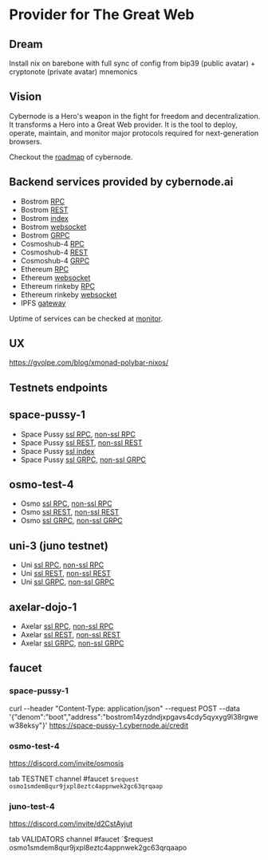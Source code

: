 # Provider for The Great Web

## Dream

Install nix on barebone with full sync of config from bip39 (public avatar) + cryptonote (private avatar) mnemonics

## Vision

Cybernode is a Hero's weapon in the fight for freedom and decentralization. It transforms a Hero into a Great Web provider. It is the tool to deploy, operate, maintain, and monitor major protocols required for next-generation browsers.

Checkout the [roadmap](./roadmap.md) of cybernode.

## Backend services provided by cybernode.ai

- Bostrom [RPC](https://rpc.bostrom.cybernode.ai:443)
- Bostrom [REST](https://lcd.bostrom.cybernode.ai:443)
- Bostrom [index](https://index.bostrom.cybernode.ai)
- Bostrom [websocket](wss://rpc.bostrom.cybernode.ai/websocket)
- Bostrom [GRPC](https://grpc.bstrom.cybernode.ai:1443)
- Cosmoshub-4 [RPC](https://rpc.cosmoshub-4.cybernode.ai:443)
- Cosmoshub-4 [REST](https://lcd.cosmoshub-4.cybernode.ai)
- Cosmoshub-4 [GRPC](https://grpc.cosmoshub-4.cybernode.ai:1443)
- Ethereum [RPC](https://rpc.ethereum.cybernode.ai)
- Ethereum [websocket](wss://ws.ethereum.cybernode.ai)
- Ethereum rinkeby [RPC](https://rpc-rinkeby.ethereum.cybernode.ai)
- Ethereum rinkeby [websocket](wss://ws-rinkeby.ethereum.cybernode.ai)
- IPFS [gateway](https://gateway.ipfs.cybernode.ai)

Uptime of services can be checked at [monitor](https://cybernode.ai).


## UX
https://gvolpe.com/blog/xmonad-polybar-nixos/

## Testnets endpoints
## space-pussy-1

- Space Pussy [ssl RPC](https://rpc.space-pussy-1.cybernode.ai:443), [non-ssl RPC](http://rpc.space-pussy-1.cybernode.ai:26657)
- Space Pussy [ssl REST](https://lcd.space-pussy-1.cybernode.ai:443/swagger/), [non-ssl REST](http://lcd.space-pussy-1.cybernode.ai:26317/swagger/)
- Space Pussy [ssl index](https://index.space-pussy-1.cybernode.ai:443)
- Space Pussy [ssl GRPC](https://grpc.space-pussy-1.cybernode.ai:1443), [non-ssl GRPC](http://grpc.space-pussy-1.cybernode.ai:26090)

## osmo-test-4

- Osmo [ssl RPC](https://rpc.osmo-test-4.cybernode.ai:443), [non-ssl RPC](http://rpc.osmo-test-4.cybernode.ai:26657)
- Osmo [ssl REST](https://lcd.osmo-test-4.cybernode.ai:443/swagger/), [non-ssl REST](http://lcd.osmo-test-4.cybernode.ai:26317/swagger/)
- Osmo [ssl GRPC](https://grpc.osmo-test-4.cybernode.ai:1443), [non-ssl GRPC](http://grpc.osmo-test-4.cybernode.ai:26090)

## uni-3 (juno testnet)

- Uni [ssl RPC](https://rpc.uni-3.cybernode.ai:443), [non-ssl RPC](http://rpc.uni-3.cybernode.ai:26657)
- Uni [ssl REST](https://lcd.uni-3.cybernode.ai:443), [non-ssl REST](http://lcd.uni-3.cybernode.ai:26317)
- Uni [ssl GRPC](https://grpc.uni-3.cybernode.ai:1443), [non-ssl GRPC](http://grpc.uni-3.cybernode.ai:26090)

## axelar-dojo-1

- Axelar [ssl RPC](https://rpc.axelar-dojo-1.cybernode.ai:433), [non-ssl RPC](http://rpc.axelar-dojo-1.cybernode.ai:26657)
- Axelar [ssl REST](https://lcd.axelar-dojo-1.cybernode.ai:433), [non-ssl REST](http://lcd.axelar-dojo-1.cybernode.ai:26317)
- Axelar [ssl GRPC](https://grpc.axelar-dojo-1.cybernode.ai:1443), [non-ssl GRPC](http://grpc.axelar-dojo-1.cybernode.ai:26090)

## faucet

### space-pussy-1

curl --header "Content-Type: application/json"   --request POST   --data '{"denom":"boot","address":"bostrom14yzdndjxpgavs4cdy5qyxyg9l38rgwew38eksy"}'   https://space-pussy-1.cybernode.ai/credit

### osmo-test-4

https://discord.com/invite/osmosis

tab TESTNET channel #faucet `$request osmo1smdem8qur9jxpl8eztc4appnwek2gc63qrqaap`

### juno-test-4

https://discord.com/invite/d2CstAyjut

tab VALIDATORS channel #faucet `$request osmo1smdem8qur9jxpl8eztc4appnwek2gc63qrqaapo
